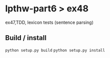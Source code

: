 # lpthw-part6 > ex48
ex47,TDD, lexicon tests (sentence parsing)

## Build / install
```python setup.py build```
```python setup.py install```
